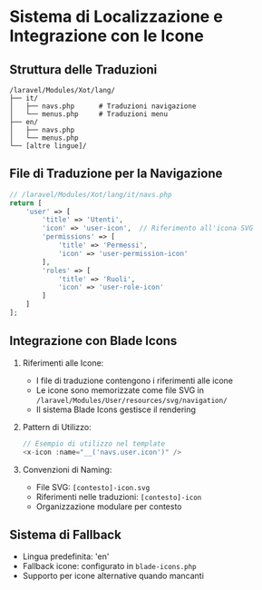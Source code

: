 # Sistema di Localizzazione e Integrazione con le Icone

## Struttura delle Traduzioni
```
/laravel/Modules/Xot/lang/
├── it/
│   ├── navs.php      # Traduzioni navigazione
│   └── menus.php     # Traduzioni menu
├── en/
│   ├── navs.php
│   └── menus.php
└── [altre lingue]/
```

## File di Traduzione per la Navigazione
```php
// /laravel/Modules/Xot/lang/it/navs.php
return [
    'user' => [
        'title' => 'Utenti',
        'icon' => 'user-icon',  // Riferimento all'icona SVG
        'permissions' => [
            'title' => 'Permessi',
            'icon' => 'user-permission-icon'
        ],
        'roles' => [
            'title' => 'Ruoli',
            'icon' => 'user-role-icon'
        ]
    ]
];
```

## Integrazione con Blade Icons
1. Riferimenti alle Icone:
   - I file di traduzione contengono i riferimenti alle icone
   - Le icone sono memorizzate come file SVG in `/laravel/Modules/User/resources/svg/navigation/`
   - Il sistema Blade Icons gestisce il rendering

2. Pattern di Utilizzo:
   ```php
   // Esempio di utilizzo nel template
   <x-icon :name="__('navs.user.icon')" />
   ```

3. Convenzioni di Naming:
   - File SVG: `[contesto]-icon.svg`
   - Riferimenti nelle traduzioni: `[contesto]-icon`
   - Organizzazione modulare per contesto

## Sistema di Fallback
- Lingua predefinita: 'en'
- Fallback icone: configurato in `blade-icons.php`
- Supporto per icone alternative quando mancanti 